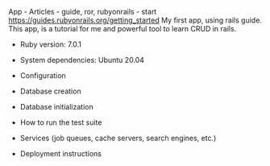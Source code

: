 App - Articles - guide, ror, rubyonrails - start
https://guides.rubyonrails.org/getting_started
My first app, using rails guide.
This app, is a tutorial for me and powerful tool to learn CRUD in rails.

* Ruby version: 7.0.1
* System dependencies: Ubuntu 20.04

* Configuration

* Database creation

* Database initialization

* How to run the test suite

* Services (job queues, cache servers, search engines, etc.)

* Deployment instructions
